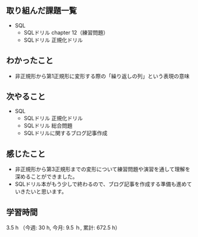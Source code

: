 ## 取り組んだ課題一覧
- SQL 
    - SQLドリル chapter 12（練習問題）
    - SQLドリル 正規化ドリル
  
## わかったこと
- 非正規形から第1正規形に変形する際の「繰り返しの列」という表現の意味

## 次やること
- SQL
    - SQLドリル 正規化ドリル
    - SQLドリル 総合問題
    - SQLドリルに関するブログ記事作成    

## 感じたこと
- 非正規形から第3正規形までの変形について練習問題や演習を通して理解を深めることができました。
- SQLドリル本がもう少しで終わるので、ブログ記事を作成する準備も進めていきたいと思います。
    
## 学習時間
3.5 h （今週: 30 h, 今月: 9.5 ｈ, 累計: 672.5 h）